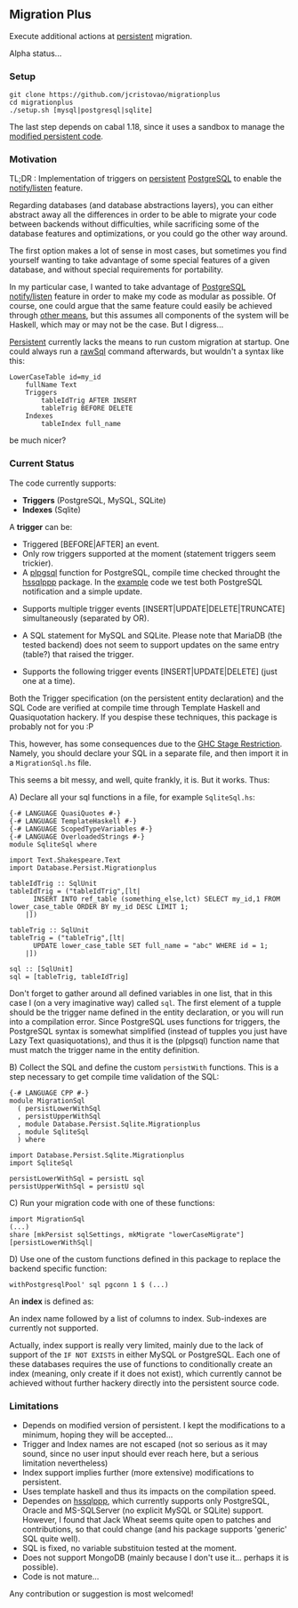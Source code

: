## Migration Plus ##

Execute additional actions at [persistent](https://github.com/yesodweb/persistent) migration.

Alpha status... 

### Setup ###

    git clone https://github.com/jcristovao/migrationplus
    cd migrationplus
    ./setup.sh [mysql|postgresql|sqlite]

The last step depends on cabal 1.18, since it uses a sandbox to manage the [modified persistent code](https://github.com/jcristovao/persistent/tree/extraPGSQL).

### Motivation ###

TL;DR : Implementation of triggers on [persistent](https://github.com/yesodweb/persistent) [PostgreSQL](http://hackage.haskell.org/package/persistent-postgresql) to enable the [notify/listen](http://www.postgresql.org/docs/9.3/static/sql-notify.html) feature.

Regarding databases (and database abstractions layers), you can either abstract away all the differences in order to be able to migrate your code between backends without difficulties, while sacrificing some of the database features and optimizations, or you could go the other way around.

The first option makes a lot of sense in most cases, but sometimes you find yourself wanting to take advantage of some special features of a given database, and without special requirements for portability.

In my particular case, I wanted to take advantage of [PostgreSQL](http://www.postgresql.org/) [notify/listen](http://www.postgresql.org/docs/9.3/static/sql-notify.html) feature in order to make my code as modular as possible. Of course, one could argue that the same feature could easily be achieved through [other means](http://hackage.haskell.org/package/network-transport), but this assumes all components of the system will be Haskell, which may or may not be the case. But I digress... 

[Persistent](https://github.com/yesodweb/persistent) currently lacks the means to run custom migration at startup. One could always run a [rawSql](http://hackage.haskell.org/package/persistent-1.2.3.0/docs/Database-Persist-Sql.html#v:rawSql) command afterwards, but wouldn't a syntax like this:

    LowerCaseTable id=my_id
        fullName Text
        Triggers
            tableIdTrig AFTER INSERT
            tableTrig BEFORE DELETE
        Indexes
            tableIndex full_name

be much nicer?

### Current Status ###

The code currently supports:

* **Triggers** (PostgreSQL, MySQL, SQLite)
* **Indexes** (Sqlite)

A **trigger** can be:

* Triggered [BEFORE|AFTER] an event.
* Only row triggers supported at the moment (statement triggers seem trickier).
* A [plpgsql](http://www.postgresql.org/docs/9.3/static/plpgsql.html) function for PostgreSQL, compile time checked throught the [hssqlppp](http://jakewheat.github.io/hssqlppp/) package. In the [example](https://github.com/jcristovao/migrationplus/blob/master/test/PgsqlSql.hs) code we test both PostgreSQL notification and a simple update.
 + Supports multiple trigger events \[INSERT|UPDATE|DELETE|TRUNCATE\] simultaneously (separated by OR).
* A SQL statement for MySQL and SQLite. Please note that MariaDB (the tested backend) does not seem to support updates on the same entry (table?) that raised the trigger.
 + Supports the following trigger events \[INSERT|UPDATE|DELETE\] (just one at a time).

Both the Trigger specification (on the persistent entity declaration) and the SQL Code are verified at compile time through Template Haskell and Quasiquotation hackery. If you despise these techniques, this package is probably not for you :P

This, however, has some consequences due to the [GHC Stage Restriction](http://stackoverflow.com/questions/18913078/can-a-quasiquoter-use-variables-defined-in-the-same-file-it-is-called). Namely, you should declare your SQL in a separate file, and then import it in a `MigrationSql.hs` file.

This seems a bit messy, and well, quite frankly, it is. But it works. Thus:

A) Declare all your sql functions in a file, for example `SqliteSql.hs`:

    {-# LANGUAGE QuasiQuotes #-}
    {-# LANGUAGE TemplateHaskell #-}
    {-# LANGUAGE ScopedTypeVariables #-}
    {-# LANGUAGE OverloadedStrings #-}
    module SqliteSql where
    
    import Text.Shakespeare.Text
    import Database.Persist.Migrationplus
    
    tableIdTrig :: SqlUnit
    tableIdTrig = ("tableIdTrig",[lt|
          INSERT INTO ref_table (something_else,lct) SELECT my_id,1 FROM lower_case_table ORDER BY my_id DESC LIMIT 1;
        |])
    
    tableTrig :: SqlUnit
    tableTrig = ("tableTrig",[lt|
          UPDATE lower_case_table SET full_name = "abc" WHERE id = 1;
        |])
    
    sql :: [SqlUnit]
    sql = [tableTrig, tableIdTrig]
    
Don't forget to gather around all defined variables in one list, that in this case I (on a very imaginative way) called `sql`. 
The first element of a tupple should be the trigger name defined in the entity declaration, or you will run into a compilation error.
 Since PostgreSQL uses functions for triggers, the PostgreSQL syntax is somewhat simplified (instead of tupples you just have Lazy Text quasiquotations),
 and thus it is the (plpgsql) function name that must match the trigger name in the entity definition.

B) Collect the SQL and define the custom `persistWith` functions. This is a step necessary to get compile time validation of the SQL:

    {-# LANGUAGE CPP #-}
    module MigrationSql
      ( persistLowerWithSql
      , persistUpperWithSql
      , module Database.Persist.Sqlite.Migrationplus
      , module SqliteSql
      ) where
    
    import Database.Persist.Sqlite.Migrationplus
    import SqliteSql
    
    persistLowerWithSql = persistL sql
    persistUpperWithSql = persistU sql

C) Run your migration code with one of these functions:

    import MigrationSql
    (...)
    share [mkPersist sqlSettings, mkMigrate "lowerCaseMigrate"] [persistLowerWithSql|
    
D) Use one of the custom functions defined in this package to replace the backend specific function:

    withPostgresqlPool' sql pgconn 1 $ (...)

An **index** is defined as:

An index name followed by a list of columns to index. Sub-indexes are currently not supported.

Actually, index support is really very limited, mainly due to the lack of support of the `IF NOT EXISTS` in either MySQL or PostgreSQL.
Each one of these databases requires the use of functions to conditionally create an index (meaning, only create if it does not exist),
which currently cannot be achieved without further hackery directly into the persistent source code.

### Limitations ###

* Depends on modified version of persistent. I kept the modifications to a minimum, hoping they will be accepted...
* Trigger and Index names are not escaped (not so serious as it may sound, since no user input should ever reach here, but a serious limitation nevertheless)
* Index support implies further (more extensive) modifications to persistent.
* Uses template haskell and thus its impacts on the compilation speed.
* Dependes on [hssqlppp](http://jakewheat.github.io/hssqlppp/), which currently supports only PostgreSQL, Oracle and MS-SQLServer (no explicit MySQL or SQLite) support. However, I found that Jack Wheat seems quite open to patches and contributions, so that could change (and his package supports 'generic' SQL quite well).
* SQL is fixed, no variable substituion tested at the moment.
* Does not support MongoDB (mainly because I don't use it... perhaps it is possible).
* Code is not mature...

Any contribution or suggestion is most welcomed!
